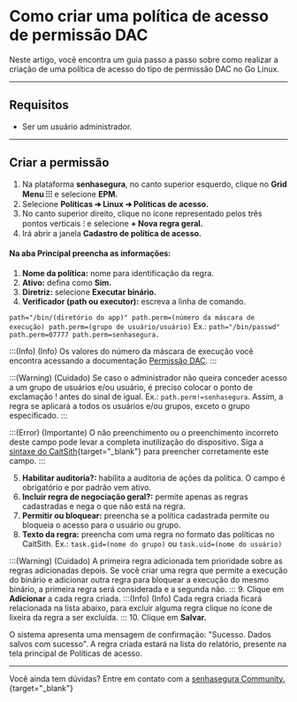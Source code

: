 # Como criar uma política de acesso de permissão DAC

Neste artigo, você encontra um guia passo a passo sobre como realizar a criação de uma política de acesso do tipo de permissão DAC no Go Linux.

* * *

## Requisitos

* Ser um usuário administrador.

* * *

## Criar a permissão

1. Na plataforma **senhasegura**, no canto superior esquerdo, clique no **Grid Menu ⁝⁝⁝** e selecione **EPM.**
2. Selecione **Políticas ➔ Linux ➔ Políticas de acesso.**
3. No canto superior direito, clique no ícone representado pelos três pontos verticais ⁝ e selecione **+ Nova regra geral.**
4. Irá abrir a janela **Cadastro de política de acesso.**

#### Na aba Principal preencha as informações:

1. **Nome da política:** nome para identificação da regra.
2. **Ativo:** defina como **Sim.**
3. **Diretriz:** selecione **Executar binário.**
4. **Verificador (path ou executor):** escreva a linha de comando.

`path="/bin/(diretório do app)" path.perm=(número da máscara de execução) path.perm=(grupo de usuário/usuário)`
Ex.: `path="/bin/passwd" path.perm=07777 path.perm=senhasegura.`

:::(Info) (Info)
Os valores do número da máscara de execução você encontra acessando a documentação [Permissão DAC](/v4/docs/go-endpoint-manager-linux-dac-permission).
:::

:::(Warning) (Cuidado)
Se caso o administrador não queira conceder acesso a um grupo de usuários e/ou usuário, é preciso colocar o ponto de exclamação ! antes do sinal de igual. Ex.: `path.perm!=senhasegura`. Assim, a regra se aplicará a todos os usuários e/ou grupos, exceto o grupo especificado.
:::

:::(Error) (Importante)
O não preenchimento ou o preenchimento incorreto deste campo pode levar a completa inutilização do dispositivo. Siga a [sintaxe do CaitSith](https://caitsith.osdn.jp/#syntax_list){target="_blank"} para preencher corretamente este campo.
:::

5. **Habilitar auditoria?:** habilita a auditoria de ações da política. O campo é obrigatório e por padrão vem ativo.
6. **Incluir regra de negociação geral?:** permite apenas as regras cadastradas e nega o que não está na regra.
7. **Permitir ou bloquear:** preencha se a política cadastrada permite ou bloqueia o acesso para o usuário ou grupo.
8. **Texto da regra:** preencha com uma regra no formato das políticas no CaitSith.
Ex.: `task.gid=(nome do grupo)` ou `task.uid=(nome do usuário)`

:::(Warning) (Cuidado)
A primeira regra adicionada tem prioridade sobre as regras adicionadas depois. Se você criar uma regra que permite a execução do binário e adicionar outra regra para bloquear a execução do mesmo binário, a primeira regra será considerada e a segunda não.
:::
9. Clique em **Adicionar** a cada regra criada.
:::(Info) (Info)
Cada regra criada ficará relacionada na lista abaixo, para excluir alguma regra clique no ícone de lixeira da regra a ser excluída.
:::
10. Clique em **Salvar.**


O sistema apresenta uma mensagem de confirmação: "Sucesso. Dados salvos com sucesso". A regra criada estará na lista do relatório, presente na tela principal de Políticas de acesso.

* * *

Você ainda tem dúvidas? Entre em contato com a [senhasegura Community.](https://community.senhasegura.io/){target="_blank"}
